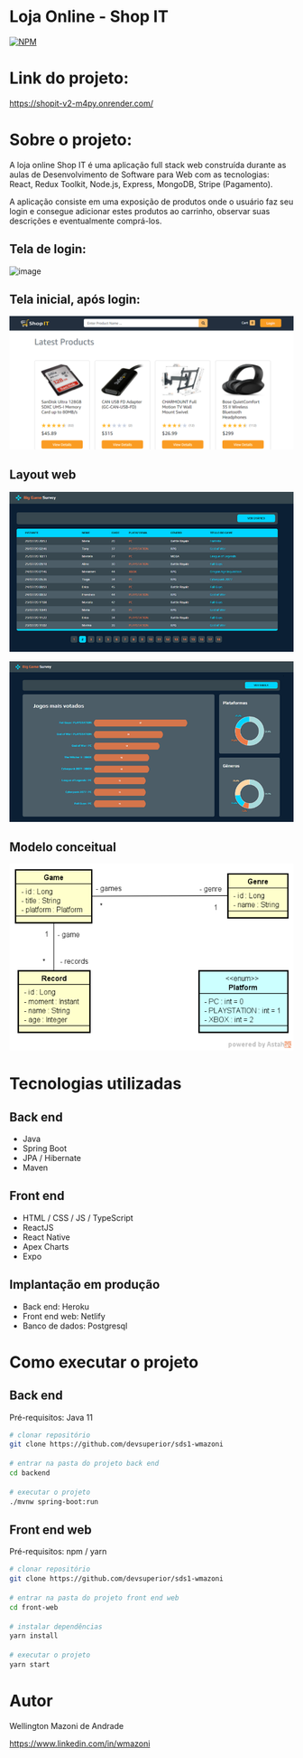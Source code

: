 # Loja Online  - Shop IT
[![NPM](https://img.shields.io/npm/l/react)](https://github.com/neliocursos/exemplo-readme/blob/main/LICENSE) 

# Link do projeto:

https://shopit-v2-m4py.onrender.com/

# Sobre o projeto:

A loja online Shop IT é uma aplicação full stack web construída durante as aulas de Desenvolvimento de Software para Web com as tecnologias: React, Redux Toolkit, Node.js, Express, MongoDB, Stripe (Pagamento).

A aplicação consiste em uma exposição de produtos onde o usuário faz seu login e consegue adicionar estes produtos ao carrinho, observar suas descrições e eventualmente comprá-los.

## Tela de login:

![image](https://github.com/user-attachments/assets/c551f2d7-e626-4c83-835d-81ae3a32dc55)

## Tela inicial, após login:
![Tela 1](https://github.com/vivian2804/deploy-projeto-webII/blob/020-prepared-for-deploy/Captura%20de%20tela%202024-11-13%20221548.png)

## Layout web
![Web 1](https://github.com/acenelio/assets/raw/main/sds1/web1.png)

![Web 2](https://github.com/acenelio/assets/raw/main/sds1/web2.png)

## Modelo conceitual
![Modelo Conceitual](https://github.com/acenelio/assets/raw/main/sds1/modelo-conceitual.png)

# Tecnologias utilizadas
## Back end
- Java
- Spring Boot
- JPA / Hibernate
- Maven
## Front end
- HTML / CSS / JS / TypeScript
- ReactJS
- React Native
- Apex Charts
- Expo
## Implantação em produção
- Back end: Heroku
- Front end web: Netlify
- Banco de dados: Postgresql

# Como executar o projeto

## Back end
Pré-requisitos: Java 11

```bash
# clonar repositório
git clone https://github.com/devsuperior/sds1-wmazoni

# entrar na pasta do projeto back end
cd backend

# executar o projeto
./mvnw spring-boot:run
```

## Front end web
Pré-requisitos: npm / yarn

```bash
# clonar repositório
git clone https://github.com/devsuperior/sds1-wmazoni

# entrar na pasta do projeto front end web
cd front-web

# instalar dependências
yarn install

# executar o projeto
yarn start
```

# Autor

Wellington Mazoni de Andrade

https://www.linkedin.com/in/wmazoni
